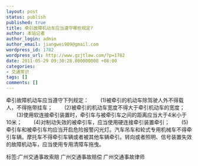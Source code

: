 ```yaml
---
layout: post
status: publish
published: true
title: 牵引故障机动车应当遵守哪些规定?
author: 本站记者
author_login: admin
author_email: jiangwei909@gmail.com
wordpress_id: 1782
wordpress_url: http://www.gzjtlaw.com/?p=1782
date: 2011-05-29 09:30:28.000000000 +08:00
categories:
- 交通常识
tags: []
comments: []
---
```

牵引故障机动车应当遵守下列规定： 　　(1)被牵引的机动车除驾驶人外不得载人，不得拖带挂车； 　　(2)被牵引的机动车宽度不得大于牵引机动车的宽度； 　　(3)使用软连接牵引装置时，牵引车与被牵引车之间的距离应当大于4米小于10米； 　　(4)对制动失效的被牵引车，应当使用硬连接牵引装置牵引； 　　(5)牵引车和被牵引车均应当开启危险报警闪光灯。汽车吊车和轮式专用机械车不得牵引车辆。摩托车不得牵引车辆或者被其他车辆牵引。转向或者照明、信号装置失效的故障机动车，应当使用专用清障车拖曳。 标签:广州交通事故索赔 广州交通事故赔偿 广州交通事故律师
